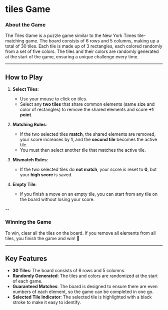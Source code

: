 # tiles Game 

### About the Game
The Tiles Game is a puzzle game similar to the New York Times tile-matching game. The board consists of 6 rows and 5 columns, making up a total of 30 tiles. Each tile is made up of 3 rectangles, each colored randomly from a set of five colors. The tiles and their colors are randomly generated at the start of the game, ensuring a unique challenge every time.

---

## How to Play  
1. **Select Tiles**:  
   - Use your mouse to click on tiles.  
   - Select any **two tiles** that share common elements (same size and color of rectangles) to remove the shared elements and score **+1 point**.  

2. **Matching Rules**:  
   - If the two selected tiles **match**, the shared elements are removed, your score increases by **1**, and the **second tile** becomes the active tile.  
   - You must then select another tile that matches the active tile.  

3. **Mismatch Rules**:  
   - If the two selected tiles do **not match**, your score is reset to **0**, but your **high score** is saved.  

4. **Empty Tile**:  
   - If you finish a move on an empty tile, you can start from any tile on the board without losing your score.

--

### Winning the Game
To win, clear all the tiles on the board. If you remove all elements from all tiles, you finish the game and win! 🎉  

---

## Key Features 
- **30 Tiles**: The board consists of 6 rows and 5 columns.  
- **Randomly Generated**: The tiles and colors are randomized at the start of each game.  
- **Guaranteed Matches**: The board is designed to ensure there are even numbers of each element, so the game can be completed in one go.  
- **Selected Tile Indicator**: The selected tile is highlighted with a black stroke to make it easy to identify. 